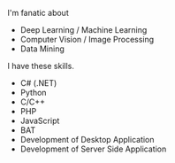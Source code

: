 <!--
**AvenSun/AvenSun** is a ✨ _special_ ✨ repository because its `README.md` (this file) appears on your GitHub profile.

Here are some ideas to get you started:

- 🔭 I’m currently working on ...
- 🌱 I’m currently learning ...
- 👯 I’m looking to collaborate on ...
- 🤔 I’m looking for help with ...
- 💬 Ask me about ...
- 📫 How to reach me: ...
- 😄 Pronouns: ...
- ⚡ Fun fact: ...
[![trophy](https://github-profile-trophy.vercel.app/?username=AvenSun)](https://github.com/ryo-ma/github-profile-trophy)

![Aven's github stats](https://github-readme-stats.vercel.app/api?username=AvenSun&count_private=true&show_icons=true)
-->

I'm fanatic about

* Deep Learning / Machine Learning
* Computer Vision / Image Processing
* Data Mining

I have these skills.

* C# (.NET)
* Python
* C/C++
* PHP
* JavaScript
* BAT
* Development of Desktop Application
* Development of Server Side Application

